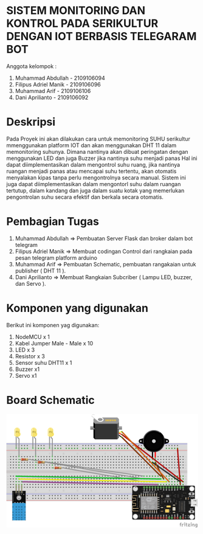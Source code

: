 # SISTEM MONITORING DAN KONTROL PADA SERIKULTUR DENGAN IOT BERBASIS TELEGARAM BOT

Anggota kelompok : 
1. Muhammad Abdullah    - 2109106094
1. Filipus Adriel Manik - 2109106096
2. Muhammad Arif        - 2109106106
3. Dani Aprilianto      - 2109106092

# Deskripsi
Pada Proyek ini akan dilakukan cara untuk memonitoring SUHU serikultur mmenggunakan platform IOT dan akan menggunakan DHT 11 dalam memonitoring suhunya. Dimana nantinya akan dibuat peringatan dengan menggunakan LED dan juga Buzzer jika nantinya suhu menjadi panas Hal ini dapat diimplementasikan dalam mengontrol suhu ruang, jika nantinya ruangan menjadi panas atau mencapai suhu tertentu, akan otomatis menyalakan kipas tanpa perlu mengontrolnya secara manual. Sistem ini juga dapat diimplementasikan dalam mengontorl suhu dalam ruangan tertutup, dalam kandang dan juga dalam suatu kotak yang memerlukan pengontrolan suhu secara efektif dan berkala secara otomatis.

# Pembagian Tugas
1. Muhammad Abdullah    => Pembuatan Server Flask dan broker dalam bot telegram
2. Filipus Adriel Manik => Membuat codingan Control dari rangkaian pada pesan telegram platform arduino
3. Muhammad Arif        => Pembuatan Schematic, pembuatan rangakaian untuk publisher ( DHT 11 ).
4. Dani Aprilianto      => Membuat Rangkaian Subcriber ( Lampu LED, buzzer, dan Servo ).

# Komponen yang digunakan
Berikut ini komponen yag digunakan:

1.	NodeMCU x 1
2.	Kabel Jumper Male - Male x 10
3.	LED x 3
4.	Resistor x 3
5.	Sensor suhu DHT11 x 1
6.	Buzzer x1
7.	Servo x1

# Board Schematic
![Board Schematic](https://github.com/Kuuhaku456/pa-praktikum-iot-unmul-c3/blob/main/schematic.png)




